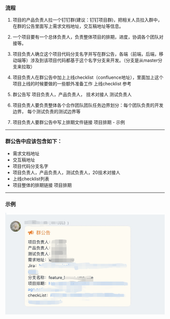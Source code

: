 ### 流程
1. 项目的产品负责人拉一个钉钉群(建议：钉钉项目群)，把相关人员拉入群中，在群的公告里面写上需求文档地址，交互稿地址等信息。

2. 一个项目要有一个总体负责人，负责整体项目的排期，进度，协调各个团队对接等。

3. 项目负责人确立这个项目代码分支名字并写在群公告，各端（前端，后端，移动端等）涉及到该项目代码都基于这个名字分支来开发。（分支是从master分支来拉取）

4. 项目负责人在群公告中加上上线checklist（confluence地址），里面加上这个项目上线的时候要做的一些额外准备工作 上线checklist 参考

5. 群公告写 项目负责人，产品负责人， 技术对接人 测试负责人

6. 项目负责人要负责整体各个合作团队团队任务边界划分：每个团队负责的开发边界， 每个测试负责的测试边界等

7. 项目负责人要群公告中写上排期文件链接 项目排期 - 示例

---

### 群公告中应该包含如下：
* 需求文档地址
* 交互稿地址
* 项目代码分支名字
* 项目负责人，产品负责人，测试负责人，20技术对接人
* 上线checklist列表
* 项目整体的排期链接 项目排期

---

### 示例
![image](../images/2020-10-22/2.jpg)